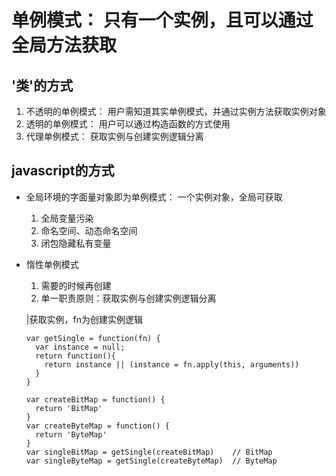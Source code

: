 # 单例模式： 只有一个实例，且可以通过全局方法获取
## '类'的方式
1. 不透明的单例模式： 用户需知道其实单例模式，并通过实例方法获取实例对象
2. 透明的单例模式： 用户可以通过构造函数的方式使用
3. 代理单例模式： 获取实例与创建实例逻辑分离

## javascript的方式
- 全局环境的字面量对象即为单例模式： 一个实例对象，全局可获取
  1. 全局变量污染
  2. 命名空间、动态命名空间
  3. 闭包隐藏私有变量
- 惰性单例模式
  1. 需要的时候再创建
  2. 单一职责原则：获取实例与创建实例逻辑分离

  |获取实例，fn为创建实例逻辑
  ```
  var getSingle = function(fn) {
    var instance = null;
    return function(){
      return instance || (instance = fn.apply(this, arguments))
    }
  }
  ```

  ```
  var createBitMap = function() {
    return 'BitMap'
  }
  var createByteMap = function() {
    return 'ByteMap'
  }
  var singleBitMap = getSingle(createBitMap)    // BitMap
  var singleByteMap = getSingle(createByteMap)  // ByteMap
  ```